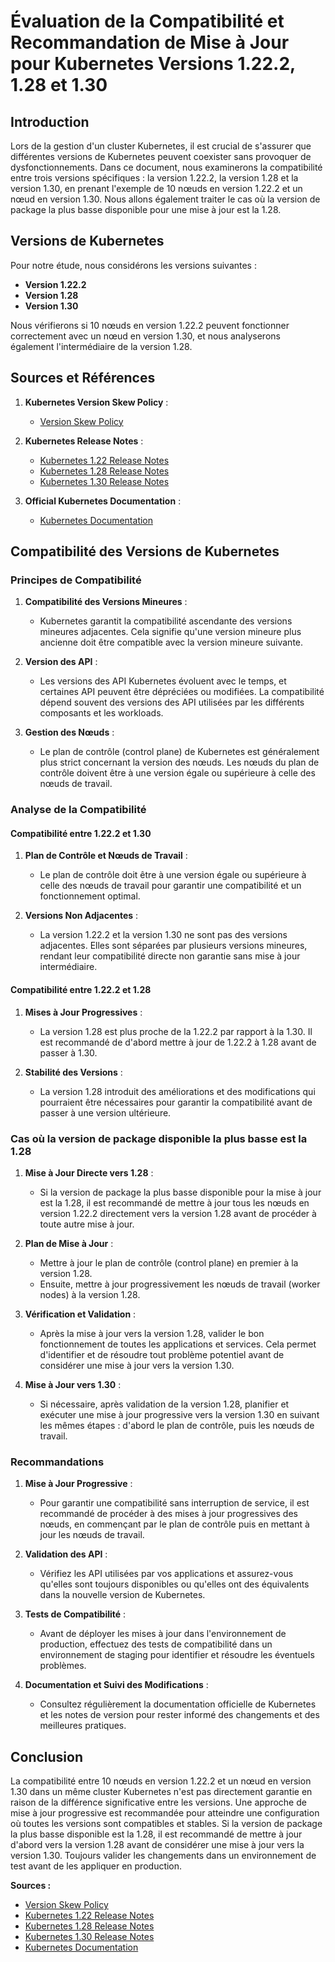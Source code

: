 # Évaluation de la Compatibilité et Recommandation de Mise à Jour pour Kubernetes Versions 1.22.2, 1.28 et 1.30

## Introduction

Lors de la gestion d'un cluster Kubernetes, il est crucial de s'assurer que différentes versions de Kubernetes peuvent coexister sans provoquer de dysfonctionnements. Dans ce document, nous examinerons la compatibilité entre trois versions spécifiques : la version 1.22.2, la version 1.28 et la version 1.30, en prenant l'exemple de 10 nœuds en version 1.22.2 et un nœud en version 1.30. Nous allons également traiter le cas où la version de package la plus basse disponible pour une mise à jour est la 1.28.

## Versions de Kubernetes

Pour notre étude, nous considérons les versions suivantes :

- **Version 1.22.2**
- **Version 1.28**
- **Version 1.30**

Nous vérifierons si 10 nœuds en version 1.22.2 peuvent fonctionner correctement avec un nœud en version 1.30, et nous analyserons également l'intermédiaire de la version 1.28.

## Sources et Références

1. **Kubernetes Version Skew Policy** :
   - [Version Skew Policy](https://kubernetes.io/docs/setup/release/version-skew-policy/)

2. **Kubernetes Release Notes** :
   - [Kubernetes 1.22 Release Notes](https://kubernetes.io/releases/notes/#v1-22-0)
   - [Kubernetes 1.28 Release Notes](https://kubernetes.io/releases/notes/#v1-28-0)
   - [Kubernetes 1.30 Release Notes](https://kubernetes.io/releases/notes/#v1-30-0)

3. **Official Kubernetes Documentation** :
   - [Kubernetes Documentation](https://kubernetes.io/docs/home/)

## Compatibilité des Versions de Kubernetes

### Principes de Compatibilité

1. **Compatibilité des Versions Mineures** :
   - Kubernetes garantit la compatibilité ascendante des versions mineures adjacentes. Cela signifie qu'une version mineure plus ancienne doit être compatible avec la version mineure suivante.

2. **Version des API** :
   - Les versions des API Kubernetes évoluent avec le temps, et certaines API peuvent être dépréciées ou modifiées. La compatibilité dépend souvent des versions des API utilisées par les différents composants et les workloads.

3. **Gestion des Nœuds** :
   - Le plan de contrôle (control plane) de Kubernetes est généralement plus strict concernant la version des nœuds. Les nœuds du plan de contrôle doivent être à une version égale ou supérieure à celle des nœuds de travail.

### Analyse de la Compatibilité

#### Compatibilité entre 1.22.2 et 1.30

1. **Plan de Contrôle et Nœuds de Travail** :
   - Le plan de contrôle doit être à une version égale ou supérieure à celle des nœuds de travail pour garantir une compatibilité et un fonctionnement optimal.

2. **Versions Non Adjacentes** :
   - La version 1.22.2 et la version 1.30 ne sont pas des versions adjacentes. Elles sont séparées par plusieurs versions mineures, rendant leur compatibilité directe non garantie sans mise à jour intermédiaire.

#### Compatibilité entre 1.22.2 et 1.28

1. **Mises à Jour Progressives** :
   - La version 1.28 est plus proche de la 1.22.2 par rapport à la 1.30. Il est recommandé de d'abord mettre à jour de 1.22.2 à 1.28 avant de passer à 1.30.

2. **Stabilité des Versions** :
   - La version 1.28 introduit des améliorations et des modifications qui pourraient être nécessaires pour garantir la compatibilité avant de passer à une version ultérieure.

### Cas où la version de package disponible la plus basse est la 1.28

1. **Mise à Jour Directe vers 1.28** :
   - Si la version de package la plus basse disponible pour la mise à jour est la 1.28, il est recommandé de mettre à jour tous les nœuds en version 1.22.2 directement vers la version 1.28 avant de procéder à toute autre mise à jour.

2. **Plan de Mise à Jour** :
   - Mettre à jour le plan de contrôle (control plane) en premier à la version 1.28.
   - Ensuite, mettre à jour progressivement les nœuds de travail (worker nodes) à la version 1.28.

3. **Vérification et Validation** :
   - Après la mise à jour vers la version 1.28, valider le bon fonctionnement de toutes les applications et services. Cela permet d'identifier et de résoudre tout problème potentiel avant de considérer une mise à jour vers la version 1.30.

4. **Mise à Jour vers 1.30** :
   - Si nécessaire, après validation de la version 1.28, planifier et exécuter une mise à jour progressive vers la version 1.30 en suivant les mêmes étapes : d'abord le plan de contrôle, puis les nœuds de travail.

### Recommandations

1. **Mise à Jour Progressive** :
   - Pour garantir une compatibilité sans interruption de service, il est recommandé de procéder à des mises à jour progressives des nœuds, en commençant par le plan de contrôle puis en mettant à jour les nœuds de travail.

2. **Validation des API** :
   - Vérifiez les API utilisées par vos applications et assurez-vous qu'elles sont toujours disponibles ou qu'elles ont des équivalents dans la nouvelle version de Kubernetes.

3. **Tests de Compatibilité** :
   - Avant de déployer les mises à jour dans l'environnement de production, effectuez des tests de compatibilité dans un environnement de staging pour identifier et résoudre les éventuels problèmes.

4. **Documentation et Suivi des Modifications** :
   - Consultez régulièrement la documentation officielle de Kubernetes et les notes de version pour rester informé des changements et des meilleures pratiques.

## Conclusion

La compatibilité entre 10 nœuds en version 1.22.2 et un nœud en version 1.30 dans un même cluster Kubernetes n'est pas directement garantie en raison de la différence significative entre les versions. Une approche de mise à jour progressive est recommandée pour atteindre une configuration où toutes les versions sont compatibles et stables. Si la version de package la plus basse disponible est la 1.28, il est recommandé de mettre à jour d'abord vers la version 1.28 avant de considérer une mise à jour vers la version 1.30. Toujours valider les changements dans un environnement de test avant de les appliquer en production.

**Sources :**

- [Version Skew Policy](https://kubernetes.io/docs/setup/release/version-skew-policy/)
- [Kubernetes 1.22 Release Notes](https://kubernetes.io/releases/notes/#v1-22-0)
- [Kubernetes 1.28 Release Notes](https://kubernetes.io/releases/notes/#v1-28-0)
- [Kubernetes 1.30 Release Notes](https://kubernetes.io/releases/notes/#v1-30-0)
- [Kubernetes Documentation](https://kubernetes.io/docs/home/)
